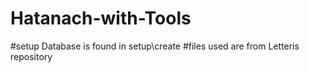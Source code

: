 # Hatanach-with-Tools
#setup Database is found in setup\create
#files used are from Letteris repository
